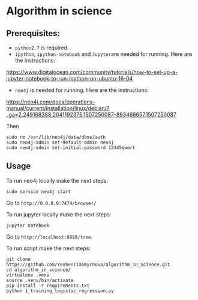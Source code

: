 # Algorithm in science

## Prerequisites:
* `python2.7` is required.
* `ipython`, `ipython-notebook` and `Jupyter`are needed for running. Here are the instructions:

https://www.digitalocean.com/community/tutorials/how-to-set-up-a-jupyter-notebook-to-run-ipython-on-ubuntu-16-04

* `neo4j` is needed for running. Here are the instructions:

https://neo4j.com/docs/operations-manual/current/installation/linux/debian/?_ga=2.249168388.2041192375.1507250087-893468657.1507250087

Then
```
sudo rm /var/lib/neo4j/data/dbms/auth
sudo neo4j-admin set-default-admin neo4j
sudo neo4j-admin set-initial-password 12345qwert
```

## Usage

To run neo4j locally make the next steps:
```
sudo service neo4j start
```
Go to `http://0.0.0.0:7474/browser/`

To run jupyter locally make the next steps:
```
jupyter notebook
```
Go to `http://localhost:8888/tree`.

To run script make the next steps:
```
git clone https://github.com/YevheniiaSmyrnova/algorithm_in_science.git
cd algorithm_in_science/
virtualenv .venv
source .venv/bin/activate
pip install -r requirements.txt
python 1_training_logistic_regression.py
```
